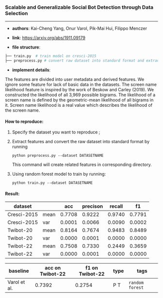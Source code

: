 ### Scalable and Generalizable Social Bot Detection through Data Selection

---

- **authors**: Kai-Cheng Yang, Onur Varol, Pik-Mai Hui, Filippo Menczer

- **link**:  https://arxiv.org/abs/1911.09179

- **file structure**: 

```python
├── train.py  # train model on cresci-2015
├── preprocess.py # convert raw dataset into standard format and extract features

```

- **implement details**: 

The features are divided into user metadata and derived features. We ignore some feature for lack of basic data in the datasets. The screen name likelihood feature is inspired by the work of Beskow and Carley (2019). We constructed the likelihood of all 3,969 possible bigrams. The likelihood of a screen name is defined by the geometric-mean likelihood of all bigrams in it. Screen name likelihood is a real value which describes the likelihood of the screen name.


  

#### How to reproduce:

1. Specify the dataset you want to reproduce ;

2. Extract features and convert the raw dataset into standard format by running 

   `python preprocess.py --dataset DATASETNAME`

   This command will create related features in corresponding directory.

3. Using random forest model to train by running:

   `python train.py --dataset DATASETNAME`




#### Result:



| dataset     |      | acc    | precison | recall | f1     |
| ----------- | ---- | ------ | -------- | ------ | ------ |
| Cresci-2015 | mean | 0.7708 | 0.9222   | 0.9740 | 0.7791 |
| Cresci-2015 | var  | 0.0001 | 0.0066   | 0.0090 | 0.0002 |
| Twibot-20   | mean | 0.8164 | 0.7674   | 0.9483 | 0.8489 |
| Twibot-20   | var  | 0.0000 | 0.0001   | 0.0000 | 0.0000 |
| Twibot-22   | mean | 0.7508 | 0.7330   | 0.2449 | 0.3659 |
| Twibot-22   | var  | 0.0000 | 0.0001   | 0.0000 | 0.0000 |




| baseline | acc on Twibot-22 | f1 on Twibot-22 | type | tags|
| -------- | ---------------- | --------------- | ---- | --- |
| Varol et al.|0.7392|0.2754|P T|`random forest`|

